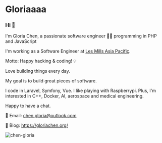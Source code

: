 # Gloriaaaa


### Hi :wave:

I'm Gloria Chen, a passionate software engineer 👩‍💻 programming in PHP and JavaScript

I'm working as a Software Engineer at <a href="https://www.lesmills.com.au/" target="_blank">Les Mills Asia Pacific</a>. 

Motto: Happy hacking & coding! 💡 

Love building things every day.

My goal is to build great pieces of software.

I code in Laravel, Symfony, Vue. I like playing with Raspberrypi. Plus, I'm interested in C++, Docker, AI, aerospace and medical engineering.

Happy to have a chat.

:email: Email: chen.gloria@outlook.com

:notebook_with_decorative_cover: Blog: <https://gloriachen.org/>

<img src="https://github-readme-stats.vercel.app/api?username=chen-gloria&show_icons=true&theme=radical" alt="chen-gloria" />
